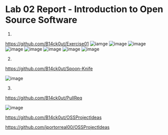 # Lab 02 Report - Introduction to Open Source Software
1. 
https://github.com/B14ck0ut/Exercise01
![iamge](https://user-images.githubusercontent.com/68314331/150610771-c4b6828b-8a8a-4c9e-a7bc-cdf3795e0803.png)
![image](https://user-images.githubusercontent.com/68314331/150610967-766164aa-37d2-4ab3-a4de-37fd90360816.png)
![image](https://user-images.githubusercontent.com/68314331/150611324-e59ae753-af08-49c3-b5e0-e76f2df77706.png)
![image](https://user-images.githubusercontent.com/68314331/150611336-bb9ec6eb-5977-4ec0-883d-db7df74f171b.png)
![image](https://user-images.githubusercontent.com/68314331/150611702-a31acaac-7cad-47c0-82cd-af694bd5764c.png)
![image](https://user-images.githubusercontent.com/68314331/150611779-d3e8ff7c-b8ee-4031-9dfe-a9d26b397d59.png)
![image](https://user-images.githubusercontent.com/68314331/150612013-1fbc3b28-d3b5-41fc-ae46-aa0c972bcf90.png)
![image](https://user-images.githubusercontent.com/68314331/150612180-51b55c58-8cb6-47a0-93e9-c2418fa3c718.png)

2.
https://github.com/B14ck0ut/Spoon-Knife

![image](https://user-images.githubusercontent.com/68314331/150618314-420573f0-62f4-4ca0-9fe9-8b89e840770a.png)

3.
https://github.com/B14ck0ut/PullReq

![image](https://user-images.githubusercontent.com/68314331/150704539-6c9d51af-9e53-4068-a44d-8c40ac235850.png)

https://github.com/B14ck0ut/OSSProjectIdeas

https://github.com/jportorreal00/OSSProjectIdeas
